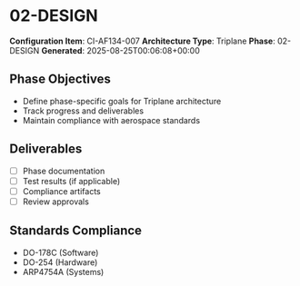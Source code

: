 # 02-DESIGN

**Configuration Item**: CI-AF134-007
**Architecture Type**: Triplane
**Phase**: 02-DESIGN
**Generated**: 2025-08-25T00:06:08+00:00

## Phase Objectives
- Define phase-specific goals for Triplane architecture
- Track progress and deliverables
- Maintain compliance with aerospace standards

## Deliverables
- [ ] Phase documentation
- [ ] Test results (if applicable)
- [ ] Compliance artifacts
- [ ] Review approvals

## Standards Compliance
- DO-178C (Software)
- DO-254 (Hardware)
- ARP4754A (Systems)
